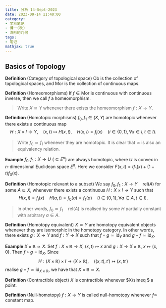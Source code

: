 ```yaml
---
title: 分析 14-Sept-2023
date: 2023-09-14 11:40:00
category: 
- 学科笔记
- 博一(秋)
- 流形的几何
tags: 
- 笔记
mathjax: true
---
```


## Basics of Topology

**Definition** (Category of topological space) $\mathsf{Ob}$ is the collection of topological spaces, and $\mathsf{Mor}$ is the collection of continuous maps. 

**Definition** (Homeomorphisms) If $f\in \mathsf{Mor}$ is continuous with continuous inverse, then we call $f$ a homeomorphism. 

> Write $X\cong Y$ whenever there exists the homeomorphism $f:X\to Y$. 

**Definition** (Homotopic morphisms) $f_0,f_1\in (X,Y)$ are homotopic whenever there exists a continuous map
$$
H:X\times I\to Y,\quad (x,t)\mapsto H(x,t),\quad H(x,i)=f_i(x)\quad (i\in \{0,1\},\forall x\in I,t\in I).
$$

> Write $f_0\simeq f_1$ whenever they are homotopic. It is clear that $\simeq$ is also an equivalency relation. 

**Example** $f_0,f_1:X\to U\,\, (\subseteq E^n)$ are always homotopic, where $U$ is convex in $n$-dimensional Euclidean space $E^n$. Here we consider $F(x,t)=tf_1(x)+(1-t)f_0(x)$. 

**Definition** (Homotopic relevant to a subset) We say $f_0,f_1:X\to Y\quad\mathrm{rel}(A)$ for some $A\subseteq X$, whenever there exists a continuous $H:X\times I\to Y$ such that
$$
H(x,i)=f_i(x)\quad H(a,t)=f_0(a)=f_1(a)\quad (i\in \{0,1\},\forall a\in A,t\in I).
$$

> In other words, $f_0\simeq f_1\quad \mathrm{rel}(A)$ is realised by some $H$ partially constant with arbitrary $a\in A$. 

**Definition** (Homotopy equivalent) $X\simeq Y$ are homotopy equivalent objects whenever they are isomorphic in the homotopy category. In other words, there exists $g:X\to Y$ and $f:Y\to X$ such that $f\circ g\simeq \mathrm{id}_Y$ and $g\circ f\simeq \mathrm{id}_X$. 

**Example** $X\times \mathbb R\simeq X$. Set $f:X\times \mathbb R\to X$, $(x,t)\mapsto x$ and $g:X\to X\times \mathbb R$, $x\mapsto (x,0)$. Then $f\circ g=\mathrm{id}_X$. Since
$$
H:(X\times \mathbb R)\times I\to (X\times \mathbb R),\quad ((x,t),t')\mapsto (x,tt')
$$
realise $g\circ f\simeq \mathrm{id}_{X\times \mathbb R}$, we have that $X\times \mathbb R\simeq X$. 

**Definition** (Contractible object) $X$ is contractible whenever $X\simeq $ a point. 

**Definition** (Null-homotopy) $f:X\to Y$ is called null-homotopy whenever $f\simeq$ constant map. 

























